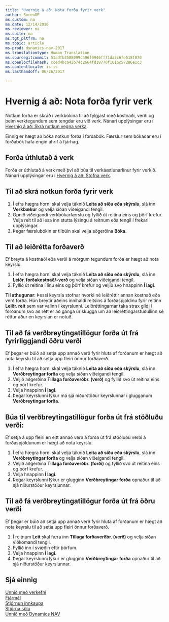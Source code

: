 ```yaml
---
title: "Hvernig á að: Nota forða fyrir verk"
author: SorenGP
ms.custom: na
ms.date: 12/14/2016
ms.reviewer: na
ms.suite: na
ms.tgt_pltfrm: na
ms.topic: article
ms-prod: dynamics-nav-2017
ms.translationtype: Human Translation
ms.sourcegitcommit: 51adfb3588099c496f0946ff71da5c6fe518f070
ms.openlocfilehash: cced4bca42b74c2664fd18770f1616c57286e1c3
ms.contentlocale: is-is
ms.lasthandoff: 06/26/2017

---
```


# <a name="how-to-use-resources-for-jobs"></a>Hvernig á að: Nota forða fyrir verk
Notkun forða er skráð í verkbókina til að fylgjast með kostnaði, verði og þeim verktegundum sem tengdar eru við verk. Nánari upplýsingar eru í [Hvernig á að: Skrá notkun vegna verka](projects-how-record-job-usage.md).

Einnig er hægt að bóka notkun forða í forðabók. Færslur sem bókaðar eru í forðabók hafa engin áhrif á fjárhag.

## <a name="to-assign-resources-to-jobs"></a>Forða úthlutað á verk
Forða er úthlutað á verk með því að búa til verkáætlunarlínur fyrir verkið. Nánari upplýsingar eru í [Hvernig á að: Stofna verk](projects-how-create-jobs.md).

## <a name="to-record-resource-usage-for-a-job"></a>Til að skrá notkun forða fyrir verk

1. Í efra hægra horni skal velja táknið **Leita að síðu eða skýrslu**, slá inn **Verkbækur** og velja síðan viðeigandi tengil.
2. Opnið viðeigandi verkbókarfærslu og fyllið út reitina eins og þörf krefur. Velja reit til að lesa inn stutta lýsingu á reitnum eða tengil í frekari upplýsingar.
3. Þegar færslubókin er tilbúin skal velja aðgerðina **Bóka**.

## <a name="to-adjust-resource-prices"></a>Til að leiðrétta forðaverð  
Ef breyta á kostnaði eða verði á mörgum tegundum forða er hægt að nota keyrslu.  

1. Í efra hægra horni skal velja táknið **Leita að síðu eða skýrslu**, slá inn **Leiðr. forðakostnað/-verð** og velja síðan viðeigandi tengil.
2. Fyllið út reitina í línu eins og þörf krefur og veljið svo hnappinn **Í lagi**.

**Til athugunar**: Þessi keyrsla stofnar hvorki né leiðréttir annan kostnað eða verð forða. Hún breytir aðeins innihaldi reitsins á forðaspjaldinu fyrir reitinn **Leiðr. reit** sem var valinn í keyrslunni. Leiðréttingarnar taka strax gildi í forðanum svo að rétt er að ganga úr skugga um að leiðréttingarstuðullinn sé réttur áður en keyrslan er notuð.

## <a name="to-get-resource-price-change-suggestions-based-on-existing-alternate-prices"></a>Til að fá verðbreytingatillögur forða út frá fyrirliggjandi öðru verði  
Ef þegar er búið að setja upp annað verð fyrir hluta af forðanum er hægt að nota keyrslu til að setja upp fleiri önnur forðaverð.

1. Í efra hægra horni skal velja táknið **Leita að síðu eða skýrslu**, slá inn **Verðbreytingar forða** og velja síðan viðeigandi tengil.
2. Veljið aðgerðina **Tillaga forðaverðbr. (verð)** og fyllið svo út reitina eins og þörf krefur.
3. Velja hnappinn **Í lagi**.  
4. Þegar keyrslunni lýkur má sjá niðurstöður keyrslunnar í glugganum **Verðbreytingar forða**.

## <a name="to-get-resource-price-change-suggestions-based-on-standard-prices"></a>Búa til verðbreytingatillögur forða út frá stöðluðu verði:  
Ef setja á upp fleiri en eitt annað verð á forða út frá stöðluðu verði á forðaspjöldunum er hægt að nota keyrslu.  

1. Í efra hægra horni skal velja táknið **Leita að síðu eða skýrslu**, slá inn **Verðbreytingar forða** og velja síðan viðeigandi tengil.
2. Veljið aðgerðina **Tillaga forðaverðbr. (forði)** og fyllið svo út reitina eins og þörf krefur.  
3. Velja hnappinn **Í lagi**.  
4. Þegar keyrslunni lýkur er glugginn **Verðbreytingar forða** opnaður til að sjá niðurstöður keyrslunnar.

## <a name="to-get-resource-price-change-suggestions-based-on-alternate-prices"></a>Til að fá verðbreytingatillögur forða út frá öðru verði  
Ef þegar er búið að setja upp annað verð fyrir hluta af forðanum er hægt að nota keyrslu til að setja upp fleiri önnur forðaverð.

1. Í reitnum **Leit** skal færa inn **Tillaga forðaverðbr. (verð)** og velja síðan viðkomandi tengil.  
2. Fyllið inn í svæðin eftir þörfum.
3. Velja hnappinn **Í lagi**.  
4. Þegar keyrslunni lýkur er glugginn **Verðbreytingar forða** opnaður til að sjá niðurstöður keyrslunnar.

## <a name="see-also"></a>Sjá einnig
[Unnið með verkefni](projects-manage-projects.md)  
[Fjármál](finance-setup.md)  
[Stjórnun innkaupa](purchasing-manage-purchasing.md)         
[Stjórna sölu](sales-manage-sales.md)     
[Unnið með Dynamics NAV](ui-work-product.md)  

